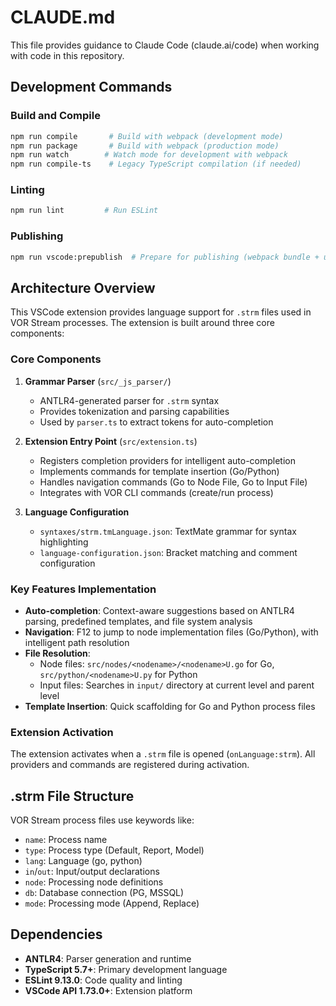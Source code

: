 # CLAUDE.md

This file provides guidance to Claude Code (claude.ai/code) when working with code in this repository.

## Development Commands

### Build and Compile

```bash
npm run compile       # Build with webpack (development mode)
npm run package       # Build with webpack (production mode)
npm run watch        # Watch mode for development with webpack
npm run compile-ts    # Legacy TypeScript compilation (if needed)
```

### Linting

```bash
npm run lint         # Run ESLint
```

### Publishing

```bash
npm run vscode:prepublish  # Prepare for publishing (webpack bundle + update version)
```

## Architecture Overview

This VSCode extension provides language support for `.strm` files used in VOR Stream processes. The extension is built around three core components:

### Core Components

1. **Grammar Parser** (`src/_js_parser/`)
   - ANTLR4-generated parser for `.strm` syntax
   - Provides tokenization and parsing capabilities
   - Used by `parser.ts` to extract tokens for auto-completion

2. **Extension Entry Point** (`src/extension.ts`)
   - Registers completion providers for intelligent auto-completion
   - Implements commands for template insertion (Go/Python)
   - Handles navigation commands (Go to Node File, Go to Input File)
   - Integrates with VOR CLI commands (create/run process)

3. **Language Configuration**
   - `syntaxes/strm.tmLanguage.json`: TextMate grammar for syntax highlighting
   - `language-configuration.json`: Bracket matching and comment configuration

### Key Features Implementation

- **Auto-completion**: Context-aware suggestions based on ANTLR4 parsing, predefined templates, and file system analysis
- **Navigation**: F12 to jump to node implementation files (Go/Python), with intelligent path resolution
- **File Resolution**:
  - Node files: `src/nodes/<nodename>/<nodename>U.go` for Go, `src/python/<nodename>U.py` for Python
  - Input files: Searches in `input/` directory at current level and parent level
- **Template Insertion**: Quick scaffolding for Go and Python process files

### Extension Activation

The extension activates when a `.strm` file is opened (`onLanguage:strm`). All providers and commands are registered during activation.

## .strm File Structure

VOR Stream process files use keywords like:

- `name`: Process name
- `type`: Process type (Default, Report, Model)
- `lang`: Language (go, python)
- `in`/`out`: Input/output declarations
- `node`: Processing node definitions
- `db`: Database connection (PG, MSSQL)
- `mode`: Processing mode (Append, Replace)

## Dependencies

- **ANTLR4**: Parser generation and runtime
- **TypeScript 5.7+**: Primary development language
- **ESLint 9.13.0**: Code quality and linting
- **VSCode API 1.73.0+**: Extension platform
